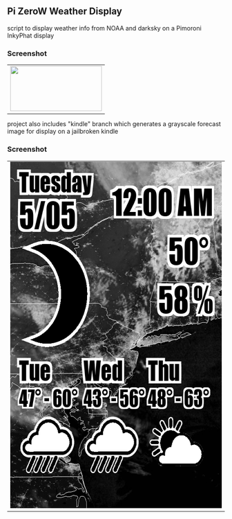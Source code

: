 <h2>Pi ZeroW Weather Display</h2>
<p>script to display weather info from NOAA and darksky on a Pimoroni InkyPhat display</p>
<h3>Screenshot</h3>
<table>
	<tr>
		<td colspan="2">
			<img src="/images/sample.png" width="212" height="104"/>
		</td>
	</tr>
</table>
<p>project also includes "kindle" branch which generates a grayscale forecast image for display on a jailbroken kindle</p>
<h3>Screenshot</h3>
<table>
	<tr>
		<td colspan="2">
			<img src="/images/kindle-sample.png" width="600" height="800"/>
		</td>
	</tr>
</table>